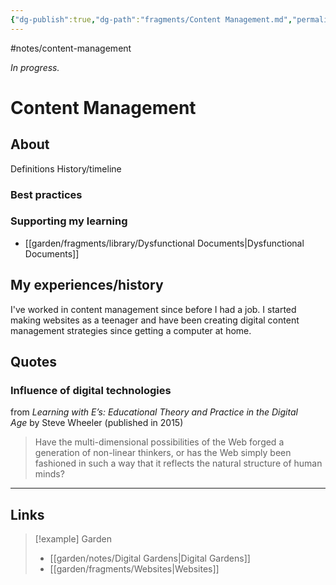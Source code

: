 ```yaml
---
{"dg-publish":true,"dg-path":"fragments/Content Management.md","permalink":"/fragments/content-management/","created":"2025-02-01T01:57:02.314-05:00","updated":"2025-06-25T22:11:27.620-04:00"}
---
```


#notes/content-management

*In progress.*
# Content Management
## About
Definitions
History/timeline
### Best practices
### Supporting my learning
- [[garden/fragments/library/Dysfunctional Documents\|Dysfunctional Documents]]

## My experiences/history
I've worked in content management since before I had a job. I started making websites as a teenager and have been creating digital content management strategies since getting a computer at home. 

## Quotes

### Influence of digital technologies
from _Learning with E’s: Educational Theory and Practice in the Digital Age_ by Steve Wheeler (published in 2015)

> Have the multi-dimensional possibilities of the Web forged a generation of non-linear thinkers, or has the Web simply been fashioned in such a way that it reflects the natural structure of human minds?
---

## Links

> [!example] Garden
> - [[garden/notes/Digital Gardens\|Digital Gardens]]
> - [[garden/fragments/Websites\|Websites]]

